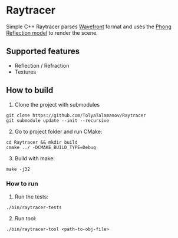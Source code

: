 # Raytracer

Simple C++ Raytracer parses [Wavefront](http://paulbourke.net/dataformats/obj/) format and uses the [Phong Reflection model](https://en.wikipedia.org/wiki/Phong_reflection_model) to render the scene.

## Supported features
* Reflection / Refraction
* Textures

## How to build
1. Clone the project with submodules
```
git clone https://github.com/TolyaTalamanov/Raytracer
git submodule update --init --recursive
```
2. Go to project folder and run CMake:
```
cd Raytracer && mkdir build
cmake ../ -DCMAKE_BUILD_TYPE=Debug
```
3. Build with make:
```
make -j32
```

### How to run
1. Run the tests:
```
./bin/raytracer-tests
```
2. Run tool:
```
./bin/raytracer-tool <path-to-obj-file>
```
